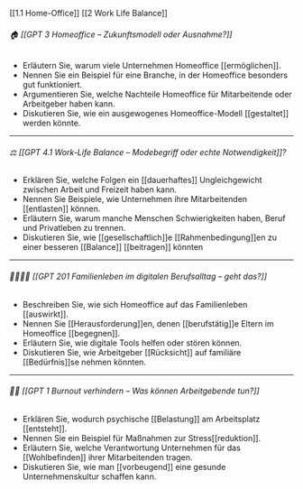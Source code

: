 [[1.1 Home-Office]]
[[2 Work Life Balance]]
###### 🏠 [[GPT 3 Homeoffice – Zukunftsmodell oder Ausnahme?]] 
- Erläutern Sie, warum viele Unternehmen Homeoffice [[ermöglichen]].  
- Nennen Sie ein Beispiel für eine Branche, in der Homeoffice besonders gut funktioniert.  
- Argumentieren Sie, welche Nachteile Homeoffice für Mitarbeitende oder Arbeitgeber haben kann.  
- Diskutieren Sie, wie ein ausgewogenes Homeoffice-Modell [[gestaltet]] werden könnte.  

---
###### ⚖️ [[GPT 4.1 Work-Life Balance – Modebegriff oder echte Notwendigkeit]]?
- Erklären Sie, welche Folgen ein [[dauerhaftes]] Ungleichgewicht zwischen Arbeit und Freizeit haben kann.  
- Nennen Sie Beispiele, wie Unternehmen ihre Mitarbeitenden [[entlasten]] können.  
- Erläutern Sie, warum manche Menschen Schwierigkeiten haben, Beruf und Privatleben zu trennen.  
- Diskutieren Sie, wie [[gesellschaftlich]]e [[Rahmenbedingung]]en zu einer besseren [[Balance]] [[beitragen]] könnten  

---
###### 👨‍👩‍👧‍👦 [[GPT 201 Familienleben im digitalen Berufsalltag – geht das?]]
- Beschreiben Sie, wie sich Homeoffice auf das Familienleben [[auswirkt]].  
- Nennen Sie [[Herausforderung]]en, denen [[berufstätig]]e Eltern im Homeoffice [[begegnen]].
- Erläutern Sie, wie digitale Tools helfen oder stören können.  
- Diskutieren Sie, wie Arbeitgeber [[Rücksicht]] auf familiäre [[Bedürfnis]]se nehmen könnten.  

---
###### 🧘‍♀️ [[GPT 1 Burnout verhindern – Was können Arbeitgebende tun?]]
- Erklären Sie, wodurch psychische [[Belastung]] am Arbeitsplatz [[entsteht]].  
- Nennen Sie ein Beispiel für Maßnahmen zur Stress[[reduktion]].  
- Erläutern Sie, welche Verantwortung Unternehmen für das [[Wohlbefinden]] ihrer Mitarbeitenden tragen.  
- Diskutieren Sie, wie man [[vorbeugend]] eine gesunde Unternehmenskultur schaffen kann.  


